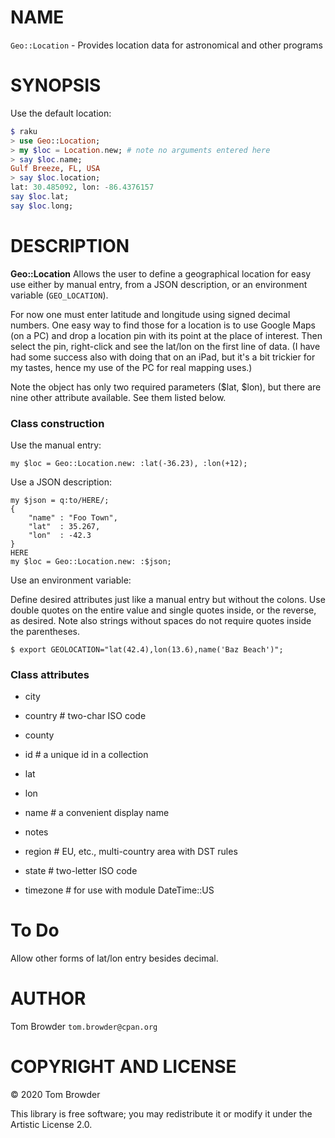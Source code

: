 NAME
====

`Geo::Location` - Provides location data for astronomical and other programs

SYNOPSIS
========

Use the default location:

```raku
$ raku
> use Geo::Location;
> my $loc = Location.new; # note no arguments entered here
> say $loc.name;
Gulf Breeze, FL, USA
> say $loc.location;
lat: 30.485092, lon: -86.4376157
say $loc.lat;
say $loc.long;
```

DESCRIPTION
===========

**Geo::Location** Allows the user to define a geographical location for easy use either by manual entry, from a JSON description, or an environment variable (`GEO_LOCATION`).

For now one must enter latitude and longitude using signed decimal numbers. One easy way to find those for a location is to use Google Maps (on a PC) and drop a location pin with its point at the place of interest. Then select the pin, right-click and see the lat/lon on the first line of data. (I have had some success also with doing that on an iPad, but it's a bit trickier for my tastes, hence my use of the PC for real mapping uses.)

Note the object has only two required parameters ($lat, $lon), but there are nine other attribute available. See them listed below.

### Class construction

Use the manual entry:

    my $loc = Geo::Location.new: :lat(-36.23), :lon(+12);

Use a JSON description:

    my $json = q:to/HERE/;
    {
        "name" : "Foo Town",
        "lat"  : 35.267,
        "lon"  : -42.3
    }
    HERE
    my $loc = Geo::Location.new: :$json;

Use an environment variable:

Define desired attributes just like a manual entry but without the colons. Use double quotes on the entire value and single quotes inside, or the reverse, as desired. Note also strings without spaces do not require quotes inside the parentheses.

    $ export GEOLOCATION="lat(42.4),lon(13.6),name('Baz Beach')";

### Class attributes

  * city

  * country # two-char ISO code

  * county

  * id # a unique id in a collection

  * lat

  * lon

  * name # a convenient display name

  * notes

  * region # EU, etc., multi-country area with DST rules

  * state # two-letter ISO code

  * timezone # for use with module DateTime::US

To Do
=====

Allow other forms of lat/lon entry besides decimal.

AUTHOR
======

Tom Browder `tom.browder@cpan.org`

COPYRIGHT AND LICENSE
=====================

© 2020 Tom Browder

This library is free software; you may redistribute it or modify it under the Artistic License 2.0.

